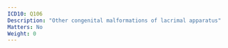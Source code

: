 ```yaml
---
ICD10: Q106
Description: "Other congenital malformations of lacrimal apparatus"
Matters: No
Weight: 0
---
```


